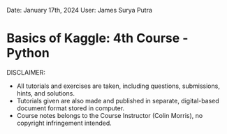 Date: January 17th, 2024
User: James Surya Putra

# Basics of Kaggle: 4th Course - Python

DISCLAIMER:
- All tutorials and exercises are taken, including questions, submissions, hints, and solutions.
- Tutorials given are also made and published in separate, digital-based document format stored in computer.
- Course notes belongs to the Course Instructor (Colin Morris), no copyright infringement intended.
